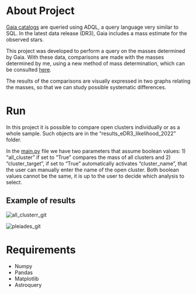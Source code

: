 # About Project

[Gaia catalogs](https://www.cosmos.esa.int/web/gaia/release) are queried using ADQL, a query language very similar to SQL. In the latest data release (DR3), Gaia includes a mass estimate for the observed stars.

This project was developed to perform a query on the masses determined by Gaia. With these data, comparisons are made with the masses determined by me, using a new method of mass determination, which can be consulted [here](https://repositorio.unifei.edu.br/jspui/handle/123456789/3349).

The results of the comparisons are visually expressed in two graphs relating the masses, so that we can study possible systematic differences.

# Run

In this project it is possible to compare open clusters individually or as a whole sample. Such objects are in the “results_eDR3_likelihood_2022” folder.

In the [main.py](https://github.com/ander-son-almeida/open-clusters-mass-query/blob/master/main.py) file we have two parameters that assume boolean values: 1) “all_cluster” if set to “True” compares the mass of all clusters and 2) “cluster_target”, if set to “True” automatically activates “cluster_name”, that the user can manually enter the name of the open cluster. Both boolean values cannot be the same, it is up to the user to decide which analysis to select.

## E**xample of results**

![all_clusterr_git](https://user-images.githubusercontent.com/70342250/192856889-bb72c007-b3eb-4626-88d9-7bfef918decb.png)

![pleiades_git](https://user-images.githubusercontent.com/70342250/192856896-b3721b41-e549-40bb-8a6c-67a736775c5c.png)

# R**equirements**

- Numpy
- Pandas
- Matplotlib
- Astroquery

